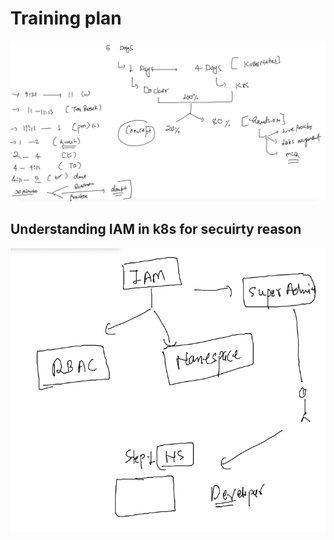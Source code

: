 # Training plan 

<img src="plan.png">

## Understanding IAM in k8s for secuirty reason 

<img src="iam.png">




